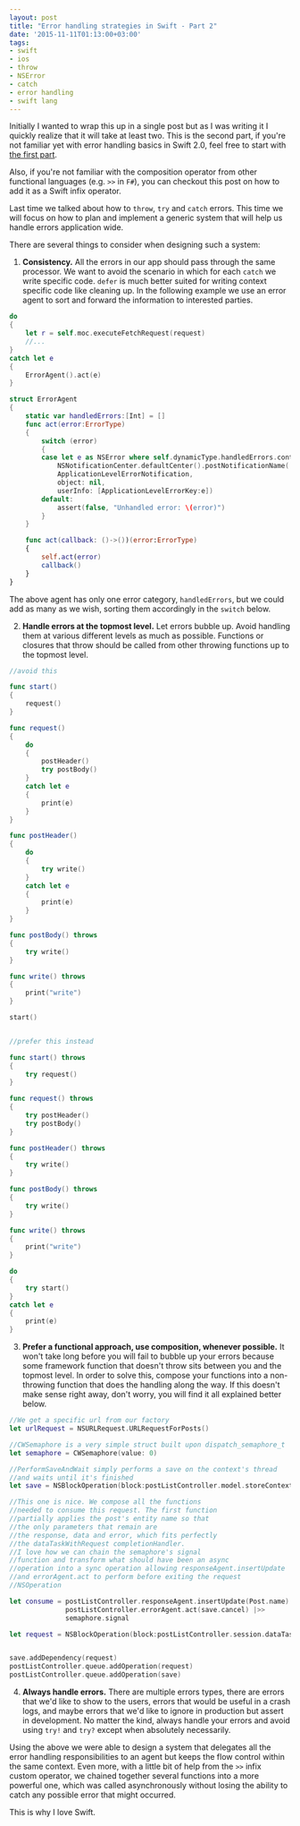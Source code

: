 ```yaml
---
layout: post
title: "Error handling strategies in Swift - Part 2"
date: '2015-11-11T01:13:00+03:00'
tags:
- swift
- ios
- throw
- NSError
- catch
- error handling
- swift lang
---
```


Initially I wanted to wrap this up in a single post but as I was writing it I quickly realize that it will take at least two. This is the second part, if you're not familiar yet with error handling basics in Swift 2.0, feel free to start with [the first part](http://cocoaexposed.com/2015/error-handling-strategies-in-swift-part-1).

Also, if you're not familiar with the composition operator from other functional languages (e.g. `>>` in `F#`), you can checkout this post on how to add it as a Swift infix operator.

Last time we talked about how to `throw`, `try` and `catch` errors. This time we will focus on how to plan and implement a generic system that will help us handle errors application wide.

There are several things to consider when designing such a system:

1.  **Consistency.** All the errors in our app should pass through the same processor. We want to avoid the scenario in which for each `catch` we write specific code. `defer` is much better suited for writing context specific code  like cleaning up. In the following example we use an error agent to sort and forward the information to interested parties.


```swift
do
{
    let r = self.moc.executeFetchRequest(request)
    //...
}
catch let e
{
    ErrorAgent().act(e)
}

struct ErrorAgent
{
    static var handledErrors:[Int] = []
    func act(error:ErrorType)
    {
        switch (error)
        {
        case let e as NSError where self.dynamicType.handledErrors.contains(e.code):
            NSNotificationCenter.defaultCenter().postNotificationName(
            ApplicationLevelErrorNotification,
            object: nil,
            userInfo: [ApplicationLevelErrorKey:e])
        default:
            assert(false, "Unhandled error: \(error)")
        }
    }

    func act(callback: ()->())(error:ErrorType)
    {
        self.act(error)
        callback()
    }
}
```

The above agent has only one error category, `handledErrors`, but we could add as many as we wish, sorting them accordingly in the `switch` below.

2. **Handle errors at the topmost level.** Let errors bubble up. Avoid handling them at various different levels as much as possible. Functions or closures that throw should be called from other throwing functions up to the topmost level.

```swift
//avoid this

func start()
{
    request()
}

func request()
{
    do
    {
        postHeader()
        try postBody()
    }
    catch let e
    {
        print(e)
    }
}

func postHeader()
{
    do
    {
        try write()
    }
    catch let e
    {
        print(e)
    }
}

func postBody() throws
{
    try write()
}

func write() throws
{
    print("write")
}

start()


//prefer this instead

func start() throws
{
    try request()
}

func request() throws
{
    try postHeader()
    try postBody()
}

func postHeader() throws
{
    try write()
}

func postBody() throws
{
    try write()
}

func write() throws
{
    print("write")
}

do
{
    try start()
}
catch let e
{
    print(e)
}

```

3. **Prefer a functional approach, use composition, whenever possible.** It won't take long before you will fail to bubble up your errors because some framework function that doesn't throw sits between you and the topmost level. In order to solve this, compose your functions into a non-throwing function that does the handling along the way. If this doesn't make sense right away, don't worry, you will find it all explained better below.

```swift
//We get a specific url from our factory
let urlRequest = NSURLRequest.URLRequestForPosts()

//CWSemaphore is a very simple struct built upon dispatch_semaphore_t
let semaphore = CWSemaphore(value: 0)

//PerformSaveAndWait simply performs a save on the context's thread
//and waits until it's finished
let save = NSBlockOperation(block:postListController.model.storeContext.performSaveAndWait)

//This one is nice. We compose all the functions
//needed to consume this request. The first function
//partially applies the post's entity name so that
//the only parameters that remain are
//the response, data and error, which fits perfectly
//the dataTaskWithRequest completionHandler.
//I love how we can chain the semaphore's signal
//function and transform what should have been an async
//operation into a sync operation allowing responseAgent.insertUpdate
//and errorAgent.act to perform before exiting the request
//NSOperation

let consume = postListController.responseAgent.insertUpdate(Post.name) |>>
              postListController.errorAgent.act(save.cancel) |>>
              semaphore.signal

let request = NSBlockOperation(block:postListController.session.dataTaskWithRequest( urlRequest, completionHandler:consume).resume |>> semaphore.wait)


save.addDependency(request)
postListController.queue.addOperation(request)
postListController.queue.addOperation(save)
```

4. **Always handle errors.** There are multiple errors types, there are errors that we'd like to show to the users, errors that would be useful in a crash logs, and maybe errors that we'd like to ignore in production but assert in development. No matter the kind, always handle your errors and avoid using `try!` and `try?` except when absolutely necessarily.

Using the above we were able to design a system that delegates all the error handling responsibilities to an agent but keeps the flow control within the same context. Even more, with a little bit of help from the `>>` infix custom operator, we chained together several functions into a more powerful one, which was called asynchronously without losing the ability to catch any possible error that might occurred.

This is why I love Swift.
